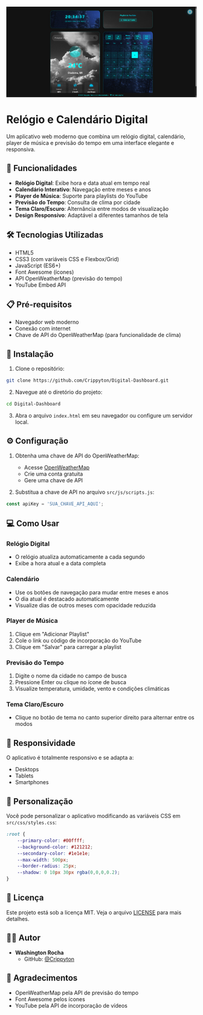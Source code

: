 ![Painel](/src/img/DigitalDashboard.png)

# Relógio e Calendário Digital

Um aplicativo web moderno que combina um relógio digital, calendário, player de música e previsão do tempo em uma interface elegante e responsiva.

## 🚀 Funcionalidades

- **Relógio Digital**: Exibe hora e data atual em tempo real
- **Calendário Interativo**: Navegação entre meses e anos
- **Player de Música**: Suporte para playlists do YouTube
- **Previsão do Tempo**: Consulta de clima por cidade
- **Tema Claro/Escuro**: Alternância entre modos de visualização
- **Design Responsivo**: Adaptável a diferentes tamanhos de tela

## 🛠️ Tecnologias Utilizadas

- HTML5
- CSS3 (com variáveis CSS e Flexbox/Grid)
- JavaScript (ES6+)
- Font Awesome (ícones)
- API OpenWeatherMap (previsão do tempo)
- YouTube Embed API

## 📋 Pré-requisitos

- Navegador web moderno
- Conexão com internet
- Chave de API do OpenWeatherMap (para funcionalidade de clima)

## 🔧 Instalação

1. Clone o repositório:
```bash
git clone https://github.com/Crippyton/Digital-Dashboard.git
```

2. Navegue até o diretório do projeto:
```bash
cd Digital-Dashboard
```

3. Abra o arquivo `index.html` em seu navegador ou configure um servidor local.

## ⚙️ Configuração

1. Obtenha uma chave de API do OpenWeatherMap:
   - Acesse [OpenWeatherMap](https://openweathermap.org/api)
   - Crie uma conta gratuita
   - Gere uma chave de API

2. Substitua a chave de API no arquivo `src/js/scripts.js`:
```javascript
const apiKey = 'SUA_CHAVE_API_AQUI';
```

## 💻 Como Usar

### Relógio Digital
- O relógio atualiza automaticamente a cada segundo
- Exibe a hora atual e a data completa

### Calendário
- Use os botões de navegação para mudar entre meses e anos
- O dia atual é destacado automaticamente
- Visualize dias de outros meses com opacidade reduzida

### Player de Música
1. Clique em "Adicionar Playlist"
2. Cole o link ou código de incorporação do YouTube
3. Clique em "Salvar" para carregar a playlist

### Previsão do Tempo
1. Digite o nome da cidade no campo de busca
2. Pressione Enter ou clique no ícone de busca
3. Visualize temperatura, umidade, vento e condições climáticas

### Tema Claro/Escuro
- Clique no botão de tema no canto superior direito para alternar entre os modos

## 📱 Responsividade

O aplicativo é totalmente responsivo e se adapta a:
- Desktops
- Tablets
- Smartphones

## 🎨 Personalização

Você pode personalizar o aplicativo modificando as variáveis CSS em `src/css/styles.css`:
```css
:root {
    --primary-color: #00ffff;
    --background-color: #121212;
    --secondary-color: #1e1e1e;
    --max-width: 500px;
    --border-radius: 25px;
    --shadow: 0 10px 30px rgba(0,0,0,0.2);
}
```

## 📄 Licença

Este projeto está sob a licença MIT. Veja o arquivo [LICENSE](LICENSE) para mais detalhes.

## 👨‍💻 Autor

- **Washington Rocha**
  - GitHub: [@Crippyton](https://github.com/Crippyton)

## 🙏 Agradecimentos

- OpenWeatherMap pela API de previsão do tempo
- Font Awesome pelos ícones
- YouTube pela API de incorporação de vídeos 
